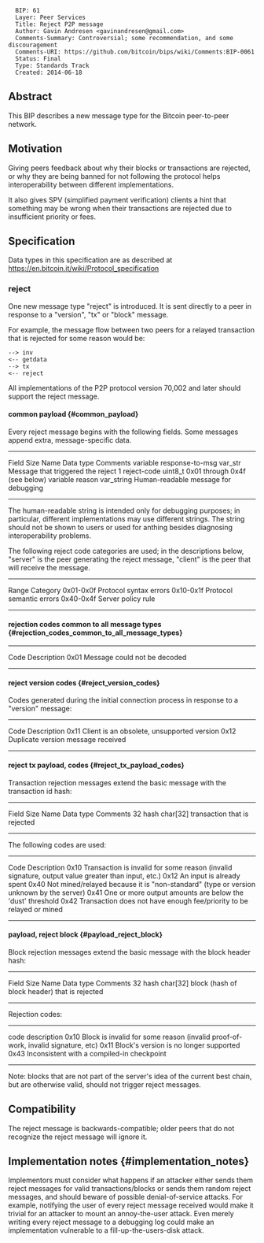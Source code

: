       BIP: 61
      Layer: Peer Services
      Title: Reject P2P message
      Author: Gavin Andresen <gavinandresen@gmail.com>
      Comments-Summary: Controversial; some recommendation, and some discouragement
      Comments-URI: https://github.com/bitcoin/bips/wiki/Comments:BIP-0061
      Status: Final
      Type: Standards Track
      Created: 2014-06-18

## Abstract

This BIP describes a new message type for the Bitcoin peer-to-peer
network.

## Motivation

Giving peers feedback about why their blocks or transactions are
rejected, or why they are being banned for not following the protocol
helps interoperability between different implementations.

It also gives SPV (simplified payment verification) clients a hint that
something may be wrong when their transactions are rejected due to
insufficient priority or fees.

## Specification

Data types in this specification are as described at
<https://en.bitcoin.it/wiki/Protocol_specification>

### reject

One new message type \"reject\" is introduced. It is sent directly to a
peer in response to a \"version\", \"tx\" or \"block\" message.

For example, the message flow between two peers for a relayed
transaction that is rejected for some reason would be:

`--> inv`\
`<-- getdata`\
`--> tx`\
`<-- reject`

All implementations of the P2P protocol version 70,002 and later should
support the reject message.

#### common payload {#common_payload}

Every reject message begins with the following fields. Some messages
append extra, message-specific data.

  ------------ ----------------- ------------ --------------------------------------
  Field Size   Name              Data type    Comments
  variable     response-to-msg   var_str      Message that triggered the reject
  1            reject-code       uint8_t      0x01 through 0x4f (see below)
  variable     reason            var_string   Human-readable message for debugging
  ------------ ----------------- ------------ --------------------------------------

The human-readable string is intended only for debugging purposes; in
particular, different implementations may use different strings. The
string should not be shown to users or used for anthing besides
diagnosing interoperability problems.

The following reject code categories are used; in the descriptions
below, \"server\" is the peer generating the reject message, \"client\"
is the peer that will receive the message.

  ----------- --------------------------
  Range       Category
  0x01-0x0f   Protocol syntax errors
  0x10-0x1f   Protocol semantic errors
  0x40-0x4f   Server policy rule
  ----------- --------------------------

#### rejection codes common to all message types {#rejection_codes_common_to_all_message_types}

  ------ ------------------------------
  Code   Description
  0x01   Message could not be decoded
  ------ ------------------------------

#### reject version codes {#reject_version_codes}

Codes generated during the initial connection process in response to a
\"version\" message:

  ------ --------------------------------------------
  Code   Description
  0x11   Client is an obsolete, unsupported version
  0x12   Duplicate version message received
  ------ --------------------------------------------

#### reject tx payload, codes {#reject_tx_payload_codes}

Transaction rejection messages extend the basic message with the
transaction id hash:

  ------------ ------ ------------ ------------------------------
  Field Size   Name   Data type    Comments
  32           hash   char\[32\]   transaction that is rejected
  ------------ ------ ------------ ------------------------------

The following codes are used:

  ------ ---------------------------------------------------------------------------------------------------
  Code   Description
  0x10   Transaction is invalid for some reason (invalid signature, output value greater than input, etc.)
  0x12   An input is already spent
  0x40   Not mined/relayed because it is \"non-standard\" (type or version unknown by the server)
  0x41   One or more output amounts are below the \'dust\' threshold
  0x42   Transaction does not have enough fee/priority to be relayed or mined
  ------ ---------------------------------------------------------------------------------------------------

#### payload, reject block {#payload_reject_block}

Block rejection messages extend the basic message with the block header
hash:

  ------------ ------ ------------ -----------------------------------------------
  Field Size   Name   Data type    Comments
  32           hash   char\[32\]   block (hash of block header) that is rejected
  ------------ ------ ------------ -----------------------------------------------

Rejection codes:

  ------ ----------------------------------------------------------------------------------
  code   description
  0x10   Block is invalid for some reason (invalid proof-of-work, invalid signature, etc)
  0x11   Block\'s version is no longer supported
  0x43   Inconsistent with a compiled-in checkpoint
  ------ ----------------------------------------------------------------------------------

Note: blocks that are not part of the server\'s idea of the current best
chain, but are otherwise valid, should not trigger reject messages.

## Compatibility

The reject message is backwards-compatible; older peers that do not
recognize the reject message will ignore it.

## Implementation notes {#implementation_notes}

Implementors must consider what happens if an attacker either sends them
reject messages for valid transactions/blocks or sends them random
reject messages, and should beware of possible denial-of-service
attacks. For example, notifying the user of every reject message
received would make it trivial for an attacker to mount an
annoy-the-user attack. Even merely writing every reject message to a
debugging log could make an implementation vulnerable to a
fill-up-the-users-disk attack.
